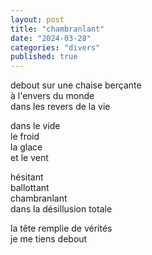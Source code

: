 ```yaml
---
layout: post
title: "chambranlant"
date: "2024-03-28"
categories: "divers"
published: true
---
```


debout sur une chaise berçante  
à l'envers du monde  
dans les revers de la vie  

dans le vide  
le froid  
la glace  
et le vent  

hésitant  
ballottant  
chambranlant  
dans la désillusion totale  

la tête remplie de vérités  
je me tiens debout  
